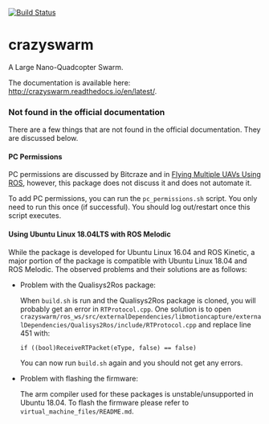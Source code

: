 [![Build Status](https://travis-ci.org/USC-ACTLab/crazyswarm.svg?branch=master)](https://travis-ci.org/USC-ACTLab/crazyswarm)

# crazyswarm
A Large Nano-Quadcopter Swarm.

The documentation is available here: http://crazyswarm.readthedocs.io/en/latest/.

### Not found in the official documentation
There are a few things that are not found in the official documentation. They are discussed below.

#### PC Permissions

PC permissions are discussed by Bitcraze and in [Flying Multiple UAVs Using ROS](http://act.usc.edu/publications/Hoenig_Springer_ROS2017.pdf), however, this package does not discuss it and does not automate it.

To add PC permissions, you can run the `pc_permissions.sh` script. You only need to run this once (if successful). You should log out/restart once this script executes.

#### Using Ubuntu Linux 18.04LTS with ROS Melodic
While the package is developed for Ubuntu Linux 16.04 and ROS Kinetic, a major portion of the package is compatible with Ubuntu Linux 18.04 and ROS Melodic. The observed problems and their solutions are as follows:
- Problem with the Qualisys2Ros package:

  When `build.sh` is run and the Qualisys2Ros package is cloned, you will probably get an error in `RTProtocol.cpp`. One solution is to open   `crazyswarm/ros_ws/src/externalDependencies/libmotioncapture/externalDependencies/Qualisys2Ros/include/RTProtocol.cpp` and replace line 451 with:
  ```
  if ((bool)ReceiveRTPacket(eType, false) == false)
  ```

  You can now run `build.sh` again and you should not get any errors.

- Problem with flashing the firmware:

  The arm compiler used for these packages is unstable/unsupported in Ubuntu 18.04. To flash the firmware please refer to `virtual_machine_files/README.md`.
